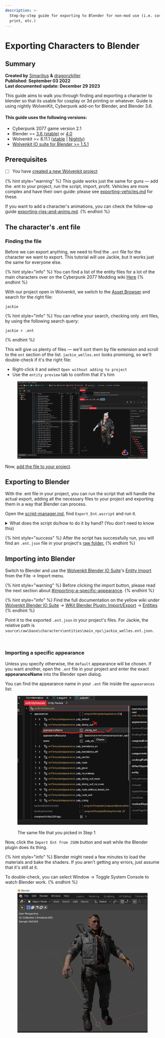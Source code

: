 ```yaml
---
description: >-
  Step-by-step guide for exporting to Blender for non-mod use (i.e. cosplay, 3d
  print, etc.)
---
```


# Exporting Characters to Blender

## Summary

**Created by** [Simarilius](https://app.gitbook.com/u/G2MqNkfgTlQ1R3G4B5s6WefLjdy2 "mention") **&** [dragonzkiller](https://app.gitbook.com/u/dpriBUirXwWYeCIhyywmqhKrMMV2 "mention")\
**Published: September 03 2022**\
**Last documented update: December 29 2023**

This guide aims to walk you through finding and exporting a character to blender so that its usable for cosplay or 3d printing or whatever. Guide is using nightly WolvenKit, Cyberpunk add-on for Blender, and Blender 3.6.

#### This guide uses the following versions:

* Cyberpunk 2077 game version 2.1&#x20;
* Blender >= [3.6 (stable)](https://www.blender.org/download/lts/3-6/) or [4.0](https://www.blender.org/download/releases/4-0/)
* Wolvenkit >= 8.11.1 ([stable](https://github.com/WolvenKit/Wolvenkit/releases) | [Nightly](https://github.com/WolvenKit/WolvenKit-nightly-releases))
* [Wolvenkit IO suite for Blender >= 1.5.1](https://github.com/WolvenKit/Cyberpunk-Blender-add-on)

## Prerequisites

* [ ] You have [created a new Wolvenkit project](../../wolvenkit-app/usage/wolvenkit-projects.md#create-a-new-wolvenkit-mod-project)

{% hint style="warning" %}
This guide works just the same for guns — add the .ent to your project, run the script, import, profit. Vehicles are more complex and have their own guide: please see [exporting-vehicles.md](../../modding-community/exporting-vehicles.md "mention") for these.

If you want to add a character's animations, you can check the follow-up guide [exporting-rigs-and-anims.md](exporting-to-blender/exporting-rigs-and-anims.md "mention").
{% endhint %}

## The character's .ent file

### Finding the file

Before we can export anything, we need to find the `.ent` file for the character we want to export. This tutorial will use Jackie, but it works just the same for everyone else.

{% hint style="info" %}
You can find a list of the entity files for a lot of the main characters over on the Cyberpunk 2077 Modding wiki [Here](https://wiki.redmodding.org/cyberpunk-2077-modding/for-mod-creators/references-lists-and-overviews/people)
{% endhint %}

With our project open in Wolvenkit, we switch to the [Asset Browser](../../wolvenkit-app/editor/asset-browser.md) and search for the right file:

```
jackie
```

{% hint style="info" %}
You can refine your search, checking only .ent files, by using the following search query:&#x20;

```
jackie > .ent
```
{% endhint %}

This will give us plenty of files — we'll sort them by file extension and scroll to the `ent` section of the list. `jackie_welles.ent` looks promising, so we'll double-check if it's the right file:&#x20;

* Right-click it and select `Open without adding to project`
* Use the `entity preview` tab to confirm that it's him

<figure><img src="../../.gitbook/assets/image (4) (2).png" alt=""><figcaption></figcaption></figure>

Now, [add the file to your project](../../wolvenkit-app/editor/asset-browser.md#adding-files-to-projects).

## Exporting to Blender

With the .ent file in your project, you can run the script that will handle the actual export, adding all the necessary files to your project and exporting them in a way that Blender can process.

Open the [script-manager.md](../../wolvenkit-app/tools/script-manager.md "mention"), find `Export_Ent.wscript` and run it.

<details>

<summary>What does the script do/how to do it by hand? (You don't need to know this)</summary>

If you open the Entity file then expand the appearances bit of the entity template, he has 15 appearances which all appear to be defined in jackie\_welles.app. For this next step you need to have the Wolvenkit resources plugin installed (View Options > plugins to install). The app should also be in the search results for jackie, simply right click it, then do find used files. Sort by type again and find the cookedapp files. Theres several which cover the different appearances, for each one you want to include in your export do the following:&#x20;

* Right click, do Find used files&#x20;
* Sort by type, find the mesh files&#x20;
* Select all and right click, add selected to project

You may need to go through the app file afterwards to check all the meshes got found, it sometimes seems to miss some.

The mesh files should now be visible in the project explorer, occasionally I find they arent showing up but closing and reopening the project makes them appear.

Open the Export Tool, and verify your meshes are listed. Double click one then the export options opens, and verify WithMaterials as the export type and LOD Filter is on. Set the texture type to png if it is not. Select Apply to all files of the same extension then confirm.&#x20;

<img src="../../.gitbook/assets/image (7) (1) (1).png" alt="" data-size="original">

Now select Export All (or Export Selected) on the menu bar and a bunch of glb and json files should be exported. After its done a files have been exported notification should pop up to notify you of the success.&#x20;

</details>

{% hint style="success" %}
After the script has successfully run, you will find an `.ent.json` file in your project's [raw folder.](../../wolvenkit-app/editor/project-explorer.md#raw)
{% endhint %}

## Importing into Blender

Switch to Blender and use the [Wolvenkit Blender IO Suite](https://app.gitbook.com/s/4gzcGtLrr90pVjAWVdTc/for-mod-creators-theory/modding-tools/wolvenkit-blender-io-suite "mention")'s [Entity Import](https://app.gitbook.com/s/4gzcGtLrr90pVjAWVdTc/for-mod-creators-theory/modding-tools/wolvenkit-blender-io-suite/wkit-blender-plugin-import-export#importing-into-blender-2) from the File -> Import menu.&#x20;

{% hint style="warning" %}
Before clicking the import button, please read the next section about [#importing-a-specific-appearance](exporting-to-blender.md#importing-a-specific-appearance "mention").
{% endhint %}

{% hint style="info" %}
Find the full documentation on the yellow wiki under  [Wolvenkit Blender IO Suite](https://app.gitbook.com/s/4gzcGtLrr90pVjAWVdTc/for-mod-creators-theory/modding-tools/wolvenkit-blender-io-suite "mention") -> [WKit Blender Plugin: Import/Export](https://app.gitbook.com/s/4gzcGtLrr90pVjAWVdTc/for-mod-creators-theory/modding-tools/wolvenkit-blender-io-suite/wkit-blender-plugin-import-export "mention") ->  [Entities](https://app.gitbook.com/s/4gzcGtLrr90pVjAWVdTc/for-mod-creators-theory/modding-tools/wolvenkit-blender-io-suite/wkit-blender-plugin-import-export#entities "mention")
{% endhint %}

Point it to the exported `.ent.json` in your project's files.  For Jackie, the relative path is `source\raw\base\characters\entities\main_npc\jackie_welles.ent.json`.

<figure><img src="https://files.gitbook.com/v0/b/gitbook-x-prod.appspot.com/o/spaces%2F4gzcGtLrr90pVjAWVdTc%2Fuploads%2FlkiC2IKH8JGip9AqSc9c%2Fblender_plugin_import_entity_2.png?alt=media&#x26;token=e34fa8dc-916e-44c9-a294-94af9771e1e0" alt=""><figcaption></figcaption></figure>

### Importing a specific appearance

Unless you specify otherwise, the `default` appearance will be chosen. If you want another, open the `.ent` file in your project and enter the exact **appearanceName** into the Blender open dialog.&#x20;

You can find the appearance name in your `.ent` file inside the `appearances` list:

<figure><img src="../../.gitbook/assets/image (5) (1).png" alt=""><figcaption><p>The same file that you picked in Step 1</p></figcaption></figure>

Now, click the `Import Ent from JSON` button and wait while the Blender plugin does its thing.&#x20;

{% hint style="info" %}
Blender might need a few minutes to load the materials and bake the shaders. If you aren't getting any errors, just assume that it's still at it.&#x20;

To double-check, you can select Window -> Toggle System Console to watch Blender work.
{% endhint %}

<figure><img src="../../.gitbook/assets/image (8) (1).png" alt=""><figcaption></figcaption></figure>
